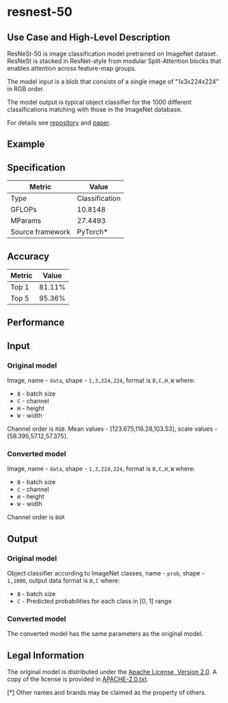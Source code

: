 # resnest-50

## Use Case and High-Level Description

ResNeSt-50 is image classification model pretrained on ImageNet dataset. ResNeSt is stacked in ResNet-style from modular Split-Attention blocks that enables attention across feature-map groups.

The model input is a blob that consists of a single image of "1x3x224x224" in RGB order.

The model output is typical object classifier for the 1000 different classifications  matching with those in the ImageNet database.

For details see [repository](https://github.com/zhanghang1989/ResNeSt) and [paper](https://arxiv.org/pdf/2004.08955.pdf).

## Example

## Specification

| Metric           | Value          |
| ---------------- | -------------- |
| Type             | Classification |
| GFLOPs           | 10.8148         |
| MParams          | 27.4493       |
| Source framework | PyTorch\*      |

## Accuracy

| Metric | Value |
| ------ | ----- |
| Top 1  | 81.11% |
| Top 5  | 95.36% |

## Performance

## Input

### Original model

Image, name - `data`,  shape - `1,3,224,224`, format is `B,C,H,W` where:

- `B` - batch size
- `C` - channel
- `H` - height
- `W` - width

Channel order is `RGB`.
Mean values - [123.675,116.28,103.53], scale values - [58.395,57.12,57.375].

### Converted model

Image, name - `data`,  shape - `1,3,224,224`, format is `B,C,H,W` where:

- `B` - batch size
- `C` - channel
- `H` - height
- `W` - width

Channel order is `BGR`

## Output

### Original model

Object classifier according to ImageNet classes, name - `prob`,  shape - `1,1000`, output data format is `B,C` where:

- `B` - batch size
- `C` - Predicted probabilities for each class in  [0, 1] range

### Converted model

The converted model has the same parameters as the original model.

## Legal Information

The original model is distributed under the
[Apache License, Version 2.0](https://raw.githubusercontent.com/zhanghang1989/ResNeSt/master/LICENSE).
A copy of the license is provided in [APACHE-2.0.txt](../licenses/APACHE-2.0.txt).

[*] Other names and brands may be claimed as the property of others.
